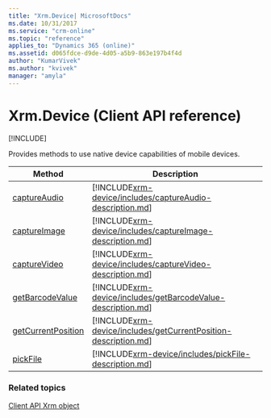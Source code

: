 ```yaml
---
title: "Xrm.Device| MicrosoftDocs"
ms.date: 10/31/2017
ms.service: "crm-online"
ms.topic: "reference"
applies_to: "Dynamics 365 (online)"
ms.assetid: d065fdce-d9de-4d05-a5b9-863e197b4f4d
author: "KumarVivek"
ms.author: "kvivek"
manager: "amyla"
---
```

# Xrm.Device (Client API reference)

[!INCLUDE[](../../../includes/cc_applies_to_update_9_0_0.md)]

Provides methods to use native device capabilities of mobile devices. 


|                         Method                         |                                                       Description                                                        |
|--------------------------------------------------------|--------------------------------------------------------------------------------------------------------------------------|
|       [captureAudio](xrm-device/captureAudio.md)       |       [!INCLUDE[xrm-device/includes/captureAudio-description.md](xrm-device/includes/captureAudio-description.md)]       |
|       [captureImage](xrm-device/captureImage.md)       |       [!INCLUDE[xrm-device/includes/captureImage-description.md](xrm-device/includes/captureImage-description.md)]       |
|       [captureVideo](xrm-device/captureVideo.md)       |       [!INCLUDE[xrm-device/includes/captureVideo-description.md](xrm-device/includes/captureVideo-description.md)]       |
|    [getBarcodeValue](xrm-device/getBarcodeValue.md)    |    [!INCLUDE[xrm-device/includes/getBarcodeValue-description.md](xrm-device/includes/getBarcodeValue-description.md)]    |
| [getCurrentPosition](xrm-device/getCurrentPosition.md) | [!INCLUDE[xrm-device/includes/getCurrentPosition-description.md](xrm-device/includes/getCurrentPosition-description.md)] |
|           [pickFile](xrm-device/pickFile.md)           |           [!INCLUDE[xrm-device/includes/pickFile-description.md](xrm-device/includes/pickFile-description.md)]           |

### Related topics

[Client API Xrm object](../clientapi-xrm.md)

